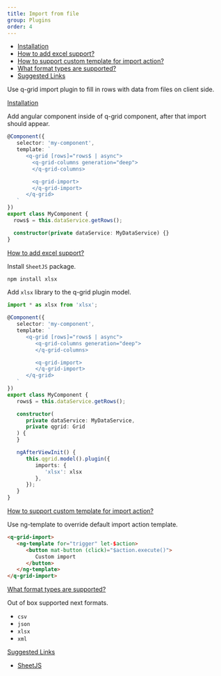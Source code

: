 ```yaml
---
title: Import from file
group: Plugins
order: 4
---
```

- [Installation](#installation)
- [How to add excel support?](#how-to-add-excel-support)
- [How to support custom template for import action?](#how-to-support-custom-template-for-import-action)
- [What format types are supported?](#what-format-types-are-supported)
- [Suggested Links](#suggested-links)

Use q-grid import plugin to fill in rows with data from files on client side.

<a name="installation" href="#installation">
   Installation
</a>

Add angular component inside of q-grid component, after that import should appear.

```typescript
@Component({
   selector: 'my-component',
   template: `
      <q-grid [rows]="rows$ | async">
        <q-grid-columns generation="deep">
        </q-grid-columns>

        <q-grid-import>
        </q-grid-import>
      </q-grid>
   `
})
export class MyComponent {
  rows$ = this.dataService.getRows();

  constructor(private dataService: MyDataService) {}
}
```

<a name="how-to-add-excel-support" href="#how-to-add-excel-support">
   How to add excel support?
</a>

Install `SheetJS` package.

```bash
npm install xlsx
```

Add `xlsx` library to the q-grid plugin model.

```typescript
import * as xlsx from 'xlsx';

@Component({
   selector: 'my-component',
   template: `
      <q-grid [rows]="rows$ | async">
         <q-grid-columns generation="deep">
         </q-grid-columns>

         <q-grid-import>
         </q-grid-import>
      </q-grid>
   `
})
export class MyComponent {
   rows$ = this.dataService.getRows();

   constructor(
      private dataService: MyDataService,
      private qgrid: Grid
   ) {
   }

   ngAfterViewInit() {
      this.qgrid.model().plugin({
         imports: {
            'xlsx': xlsx
         },
      });
   }
}
```

<a name="how-to-support-custom-template for import action?" href="#how-to-support-custom-template for import action?">
   How to support custom template for import action?
</a>

Use ng-template to override default import action template.

```html
<q-grid-import>
   <ng-template for="trigger" let-$action>
      <button mat-button (click)="$action.execute()">
         Custom import
      </button>
   </ng-template>
</q-grid-import>
```

<a name="what-format-types-are-supported" href="#what-format-types-are-supported">
   What format types are supported?
</a>


Out of box supported next formats.

* `csv`
* `json`
* `xlsx`
* `xml`

<a name="suggested-links" href="#suggested-links">
   Suggested Links
</a>

* [SheetJS](http://github.com/SheetJS/js-xlsx)
